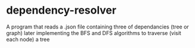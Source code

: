 # dependency-resolver
A program that reads a .json file containing three of dependancies (tree or graph)
later implementing the BFS and DFS algorithms to traverse (visit each node) a tree